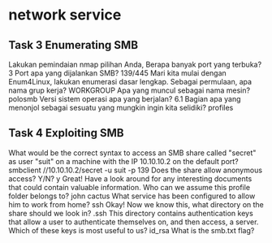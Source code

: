 # network service

## Task 3  Enumerating SMB
Lakukan pemindaian nmap pilihan Anda, Berapa banyak port yang terbuka? 3
Port apa yang dijalankan SMB? 139/445
Mari kita mulai dengan Enum4Linux, lakukan enumerasi dasar lengkap. Sebagai permulaan, apa nama grup kerja? WORKGROUP
Apa yang muncul sebagai nama mesin? polosmb
Versi sistem operasi apa yang berjalan? 6.1
Bagian apa yang menonjol sebagai sesuatu yang mungkin ingin kita selidiki? profiles

## Task 4  Exploiting SMB

What would be the correct syntax to access an SMB share called "secret" as user "suit" on a machine with the IP 10.10.10.2 on the default port? smbclient //10.10.10.2/secret -u suit -p 139
Does the share allow anonymous access? Y/N? y
Great! Have a look around for any interesting documents that could contain valuable information. Who can we assume this profile folder belongs to? john cactus
What service has been configured to allow him to work from home? ssh
Okay! Now we know this, what directory on the share should we look in? .ssh
This directory contains authentication keys that allow a user to authenticate themselves on, and then access, a server. Which of these keys is most useful to us? id_rsa
What is the smb.txt flag?